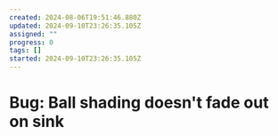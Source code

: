 ```yaml
---
created: 2024-08-06T19:51:46.880Z
updated: 2024-09-10T23:26:35.105Z
assigned: ""
progress: 0
tags: []
started: 2024-09-10T23:26:35.105Z
---
```


# Bug: Ball shading doesn't fade out on sink

